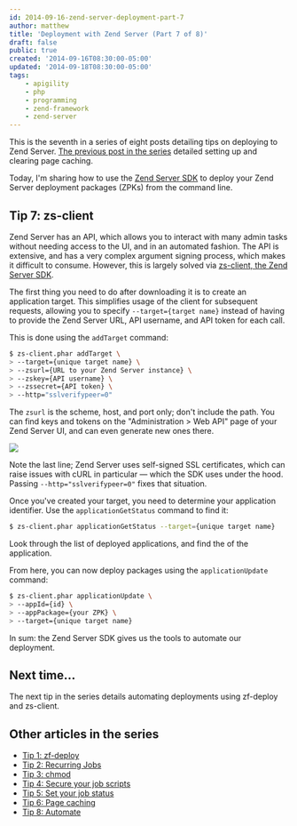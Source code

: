 ```yaml
---
id: 2014-09-16-zend-server-deployment-part-7
author: matthew
title: 'Deployment with Zend Server (Part 7 of 8)'
draft: false
public: true
created: '2014-09-16T08:30:00-05:00'
updated: '2014-09-18T08:30:00-05:00'
tags:
    - apigility
    - php
    - programming
    - zend-framework
    - zend-server
---
```

This is the seventh in a series of eight posts detailing tips on deploying to
Zend Server. [The previous post in the series](/blog/2014-09-11-zend-server-deployment-part-6.html)
detailed setting up and clearing page caching.

Today, I'm sharing how to use the [Zend Server SDK](https://github.com/zend-patterns/ZendServerSDK)
to deploy your Zend Server deployment packages (ZPKs) from the command line.

<!--- EXTENDED -->

Tip 7: zs-client
----------------

Zend Server has an API, which allows you to interact with many admin tasks
without needing access to the UI, and in an automated fashion. The API is
extensive, and has a very complex argument signing process, which makes it
difficult to consume. However, this is largely solved via
[zs-client, the Zend Server SDK](https://github.com/zend-patterns/ZendServerSDK).

The first thing you need to do after downloading it is to create an application
target. This simplifies usage of the client for subsequent requests, allowing
you to specify `--target={target name}` instead of having to provide the Zend
Server URL, API username, and API token for each call.

This is done using the `addTarget` command:

```bash
$ zs-client.phar addTarget \
> --target={unique target name} \
> --zsurl={URL to your Zend Server instance} \
> --zskey={API username} \
> --zssecret={API token} \
> --http="sslverifypeer=0"
```

The `zsurl` is the scheme, host, and port only; don't include the path. You can
find keys and tokens on the "Administration > Web API" page of your Zend
Server UI, and can even generate new ones there.

![](//uploads.mwop.net/2014-09-16-WebApiKeys.png)

Note the last line; Zend Server uses self-signed SSL certificates, which can
raise issues with cURL in particular — which the SDK uses under the hood.
Passing `--http="sslverifypeer=0"` fixes that situation.

Once you've created your target, you need to determine your application
identifier. Use the `applicationGetStatus` command to find it:

```bash
$ zs-client.phar applicationGetStatus --target={unique target name}
```

Look through the list of deployed applications, and find the of the application.

From here, you can now deploy packages using the `applicationUpdate` command:

```bash
$ zs-client.phar applicationUpdate \
> --appId={id} \
> --appPackage={your ZPK} \
> --target={unique target name}
```

In sum: the Zend Server SDK gives us the tools to automate our deployment.

Next time…
----------

The next tip in the series details automating deployments using zf-deploy and
zs-client.

Other articles in the series
----------------------------

- [Tip 1: zf-deploy](/blog/2014-08-11-zend-server-deployment-part-1.html)
- [Tip 2: Recurring Jobs](/blog/2014-08-28-zend-server-deployment-part-2.html)
- [Tip 3: chmod](/blog/2014-09-02-zend-server-deployment-part-3.html)
- [Tip 4: Secure your job scripts](/blog/2014-09-04-zend-server-deployment-part-4.html)
- [Tip 5: Set your job status](/blog/2014-09-09-zend-server-deployment-part-5.html)
- [Tip 6: Page caching](/blog/2014-09-11-zend-server-deployment-part-6.html)
- [Tip 8: Automate](/blog/2014-09-18-zend-server-deployment-part-8.html)
